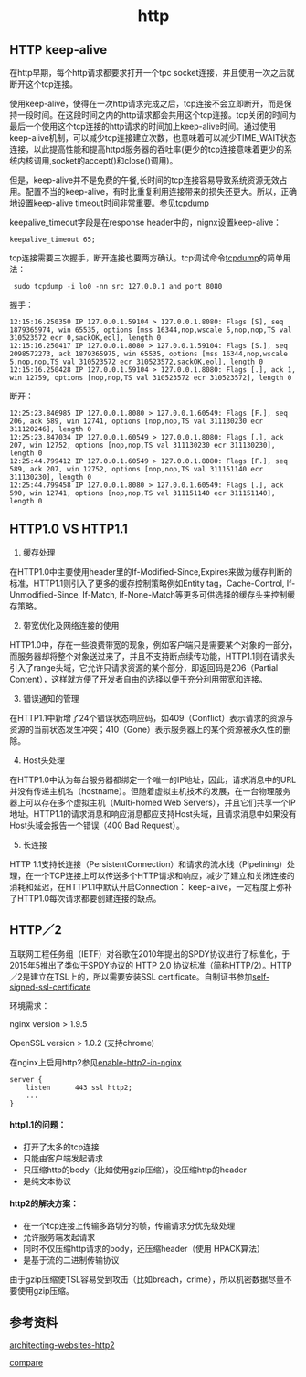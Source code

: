 <h1 align="center">http</h1>

HTTP keep-alive
-

在http早期，每个http请求都要求打开一个tpc socket连接，并且使用一次之后就断开这个tcp连接。

使用keep-alive，使得在一次http请求完成之后，tcp连接不会立即断开，而是保持一段时间。在这段时间之内的http请求都会共用这个tcp连接。tcp关闭的时间为最后一个使用这个tcp连接的http请求的时间加上keep-alive时间。通过使用keep-alive机制，可以减少tcp连接建立次数，也意味着可以减少TIME_WAIT状态连接，以此提高性能和提高httpd服务器的吞吐率(更少的tcp连接意味着更少的系统内核调用,socket的accept()和close()调用)。

但是，keep-alive并不是免费的午餐,长时间的tcp连接容易导致系统资源无效占用。配置不当的keep-alive，有时比重复利用连接带来的损失还更大。所以，正确地设置keep-alive timeout时间非常重要。参见<a href="http://www.nowamagic.net/academy/detail/23350305" target="_blank">tcpdump</a>

keepalive_timeout字段是在response header中的，nignx设置keep-alive：

```
keepalive_timeout 65;
```

tcp连接需要三次握手，断开连接也要两方确认。tcp调试命令<a href="http://www.tcpdump.org/manpages/tcpdump.1.html" target="_blank">tcpdump</a>的简单用法：

```
 sudo tcpdump -i lo0 -nn src 127.0.0.1 and port 8080
```

握手：
```
12:15:16.250350 IP 127.0.0.1.59104 > 127.0.0.1.8080: Flags [S], seq 1879365974, win 65535, options [mss 16344,nop,wscale 5,nop,nop,TS val 310523572 ecr 0,sackOK,eol], length 0
12:15:16.250417 IP 127.0.0.1.8080 > 127.0.0.1.59104: Flags [S.], seq 2098572273, ack 1879365975, win 65535, options [mss 16344,nop,wscale 5,nop,nop,TS val 310523572 ecr 310523572,sackOK,eol], length 0
12:15:16.250428 IP 127.0.0.1.59104 > 127.0.0.1.8080: Flags [.], ack 1, win 12759, options [nop,nop,TS val 310523572 ecr 310523572], length 0
```

断开：
```
12:25:23.846985 IP 127.0.0.1.8080 > 127.0.0.1.60549: Flags [F.], seq 206, ack 589, win 12741, options [nop,nop,TS val 311130230 ecr 311120246], length 0
12:25:23.847034 IP 127.0.0.1.60549 > 127.0.0.1.8080: Flags [.], ack 207, win 12752, options [nop,nop,TS val 311130230 ecr 311130230], length 0
12:25:44.799412 IP 127.0.0.1.60549 > 127.0.0.1.8080: Flags [F.], seq 589, ack 207, win 12752, options [nop,nop,TS val 311151140 ecr 311130230], length 0
12:25:44.799458 IP 127.0.0.1.8080 > 127.0.0.1.60549: Flags [.], ack 590, win 12741, options [nop,nop,TS val 311151140 ecr 311151140], length 0
```

HTTP1.0 VS HTTP1.1
-

1. 缓存处理

在HTTP1.0中主要使用header里的If-Modified-Since,Expires来做为缓存判断的标准，HTTP1.1则引入了更多的缓存控制策略例如Entity tag，Cache-Control, If-Unmodified-Since, If-Match, If-None-Match等更多可供选择的缓存头来控制缓存策略。

2. 带宽优化及网络连接的使用

HTTP1.0中，存在一些浪费带宽的现象，例如客户端只是需要某个对象的一部分，而服务器却将整个对象送过来了，并且不支持断点续传功能，HTTP1.1则在请求头引入了range头域，它允许只请求资源的某个部分，即返回码是206（Partial Content），这样就方便了开发者自由的选择以便于充分利用带宽和连接。

3. 错误通知的管理

在HTTP1.1中新增了24个错误状态响应码，如409（Conflict）表示请求的资源与资源的当前状态发生冲突；410（Gone）表示服务器上的某个资源被永久性的删除。

4. Host头处理

在HTTP1.0中认为每台服务器都绑定一个唯一的IP地址，因此，请求消息中的URL并没有传递主机名（hostname）。但随着虚拟主机技术的发展，在一台物理服务器上可以存在多个虚拟主机（Multi-homed Web Servers），并且它们共享一个IP地址。HTTP1.1的请求消息和响应消息都应支持Host头域，且请求消息中如果没有Host头域会报告一个错误（400 Bad Request）。

5. 长连接

HTTP 1.1支持长连接（PersistentConnection）和请求的流水线（Pipelining）处理，在一个TCP连接上可以传送多个HTTP请求和响应，减少了建立和关闭连接的消耗和延迟，在HTTP1.1中默认开启Connection： keep-alive，一定程度上弥补了HTTP1.0每次请求都要创建连接的缺点。


HTTP／2
-

互联网工程任务组（IETF）对谷歌在2010年提出的SPDY协议进行了标准化，于2015年5推出了类似于SPDY协议的 HTTP 2.0 协议标准（简称HTTP/2）。HTTP／2是建立在TSL上的，所以需要安装SSL certificate。自制证书参加<a href="https://ma.ttias.be/how-to-create-a-self-signed-ssl-certificate-with-openssl/" target="_blank">self-signed-ssl-certificate</a>

环境需求：

nginx version > 1.9.5

OpenSSL version > 1.0.2 (支持chrome)

在nginx上启用http2参见<a href="https://ma.ttias.be/enable-http2-in-nginx/" target="_blank">enable-http2-in-nginx</a>

```
server {
	listen		443 ssl http2;
	...
}
```

#### http1.1的问题：

- 打开了太多的tcp连接
- 只能由客户端发起请求
- 只压缩http的body（比如使用gzip压缩），没压缩http的header
- 是纯文本协议

#### http2的解决方案：

- 在一个tcp连接上传输多路切分的帧，传输请求分优先级处理
- 允许服务端发起请求
- 同时不仅压缩http请求的body，还压缩header（使用 HPACK算法）
- 是基于流的二进制传输协议

由于gzip压缩使TSL容易受到攻击（比如breach，crime），所以机密数据尽量不要使用gzip压缩。


参考资料
-

<a href="https://ma.ttias.be/architecting-websites-http2-era/" target="_blank">architecting-websites-http2</a>

<a href="https://www.usenix.org/sites/default/files/conference/protected-files/nsdi14_slides_wang.pdf" target="_blank">compare</a>


